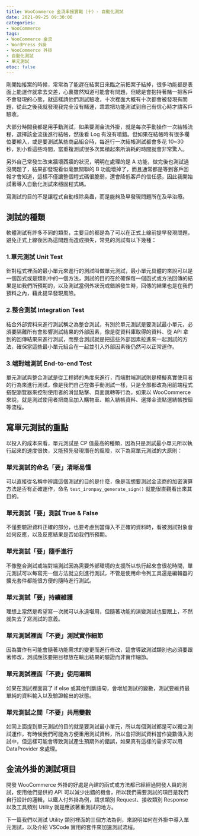 ```yaml
---
title: WooCommerce 金流串接實戰（十）- 自動化測試
date: 2021-09-25 09:30:00
categories:
- WooCommerce
tags:
- WooCommerce 金流
- WordPress 外掛
- WooCommerce 外掛
- 自動化測試
- 單元測試
etoc: false
---
```


剛開始接案的時候，常常為了能趕在結案日來臨之前把案子結掉，很多功能都是表面上能運作就拿去交差，心裏雖然知道可能會有問題，但總是會抱持著賭一把客戶不會發現的心態，就這樣請他們測試驗收，十次裡面大概有十次都會被發現有問題，從此之後我就發現我完全沒有賭運，乖乖把功能測試到自己有信心時才請客戶驗收。

大部分時間我都是用手動測試，如果要測金流外掛，就是每次手動操作一次結帳流程，選擇該金流後進行結帳，然後看 Log 有沒有噴錯。但如果在結帳時有很多欄位要輸入，或是要測試某些商品組合時，每進行一次結帳測試都會多花 10~30 秒，別小看這些時間，當重複測試很多次累積起來所消耗的時間就會非常驚人。

另外自己常發生改東牆壞西牆的狀況，明明在處理的是 A 功能，做完後也測試過沒問題了，結果卻發現看似毫無關聯的 B 功能壞掉了，而且通常都是等到客戶回報才會知道，這樣不僅讓整個程式碼很脆弱，還會降低客戶的信任感，因此我開始試著導入自動化測試來穩固程式碼。

寫測試的目的不是讓程式自動根除臭蟲，而是能夠及早發現問題所在及早治療。

<!--more-->

## 測試的種類

軟體測試有許多不同的類型，主要目的都是為了可以在正式上線前提早發現問題，避免正式上線後因為這問題而造成損失，常見的測試有以下幾種：

### 1.單元測試 Unit Test

針對程式裡面的最小單元來進行的測試叫做單元測試，最小單元具體的來說可以是一個函式或是類別中的一個方法，測試的目的在於確保每一個函式或方法回傳的結果是如我們所預期的，以及測試當例外狀況或錯誤發生時，回傳的結果也是在我們預料之內，藉此提早發現風險。

### 2.整合測試 Integration Test

結合外部資料來進行測試稱之為整合測試，有別於單元測試是要測試最小單元，必須要隔離所有會影響測試結果的外部因素，像是從資料庫取得的資料、從 API 拿到的回傳結果來進行測試，而整合測試就是把這些外部因素拉進來一起測試的方法，確保當這些最小單元組合在一起並引入外部因素後仍然可以正常運作。

### 3.端對端測試 End-to-end Test

單元測試與整合測試是從工程師的角度來進行，而端對端測試則是模擬真實使用者的行為來進行測試，像是我們自己在做手動測試一樣，只是全部都改為用前端程式搭配瀏覽器來控制使用者的滑鼠點擊、頁面跳轉等行為，如果以 WooCommerce 來說，就是測試使用者把商品加入購物車、輸入結帳資料、選擇金流點選結帳按鈕等流程。


## 寫單元測試的重點

以投入的成本來看，單元測試是 CP 值最高的種類，因為只是測試最小單元所以執行起來的速度很快，又能預先發現潛在的風險，以下為寫單元測試的大原則：

### 單元測試的命名「要」清晰易懂

可以直接從名稱中辨識這個測試的目的是什麼，像是我想要測試金流商的加密演算方法是否有正確運作，命名 ```test_ironpay_generate_sign()``` 就能很直觀看出來其目的。

### 單元測試「要」測試 True & False

不僅要驗證資料正確的部分，也要考慮到當傳入不正確的資料時，看被測試對象會如何反應，以及反應結果是否如我們所預期。

### 單元測試「要」隨手進行

不像整合測試或端對端測試因為需要外部環境的支援所以執行起來會很花時間，單元測試可以每寫完一個方法就立刻進行測試，不管是使用命令列工具還是編輯器的擴充套件都能很方便的隨時進行測試。

### 單元測試「要」持續維護

理想上當然是希望寫一次就可以永遠堪用，但隨著功能的演變測試也要跟上，不然就失去了寫測試的意義。


### 單元測試裡面「不要」測試實作細節

因為實作有可能會隨著功能需求的變更而進行修改，這會導致測試類別也必須要跟著修改，測試應該要把目標放在輸出結果的驗證而非實作細節。

### 單元測試裡面「不要」使用邏輯

如果在測試裡面寫了 if else 或其他判斷語句，會增加測試的變數，測試要維持最單純的資料輸入以及驗證輸出的狀態。

### 單元測試之間「不要」共用變數

如同上面提到單元測試的目的就是要測試最小單元，所以每個測試都是可以獨立測試運作，有時候我們可能為方便重用測試資料，所以會把測試資料當作變數傳入測試中，但這樣可能會導致測試產生預期外的錯誤，如果真有這樣的需求可以用 DataProvider 來處理。


## 金流外掛的測試項目

開發 WooCommerce 外掛的好處是內建的函式或方法都已經經過開發人員的測試，使用他們提供的 API 可以減少出錯的機會，所以我們需要測試的項目是我們自行設計的邏輯，以鐵人付外掛為例，請求類別 Request、接收類別 Response 以及工具類別 Utility 就是應該著重測試的地方。

下一篇我們以測試 Utility 類別裡面的三個方法為例，來說明如何在外掛中導入單元測試，以及介紹 VSCode 實用的套件來加速測試流程。